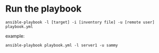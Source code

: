 # Run the playbook
```
ansible-playbook -l [target] -i [inventory file] -u [remote user] playbook.yml
```
example:
```
ansible-playbook playbook.yml -l server1 -u sammy
```
